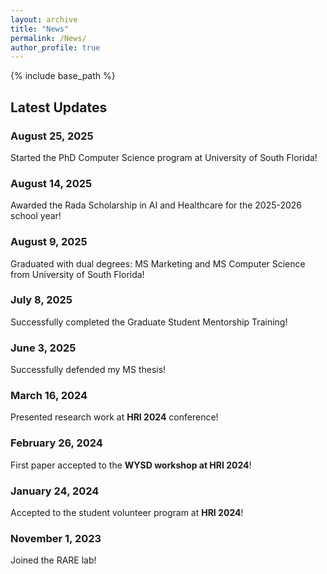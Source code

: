 ```yaml
---
layout: archive
title: "News"
permalink: /News/
author_profile: true
---
```


{% include base_path %}

## Latest Updates

### August 25, 2025
Started the PhD Computer Science program at University of South Florida!


### August 14, 2025
Awarded the Rada Scholarship in AI and Healthcare for the 2025-2026 school year!

### August 9, 2025
Graduated with dual degrees: MS Marketing and MS Computer Science from University of South Florida!

### July 8, 2025
Successfully completed the Graduate Student Mentorship Training!

### June 3, 2025
Successfully defended my MS thesis!

### March 16, 2024
Presented research work at **HRI 2024** conference!

### February 26, 2024
First paper accepted to the **WYSD workshop at HRI 2024**!

### January 24, 2024
Accepted to the student volunteer program at **HRI 2024**!

### November 1, 2023
Joined the RARE lab!

